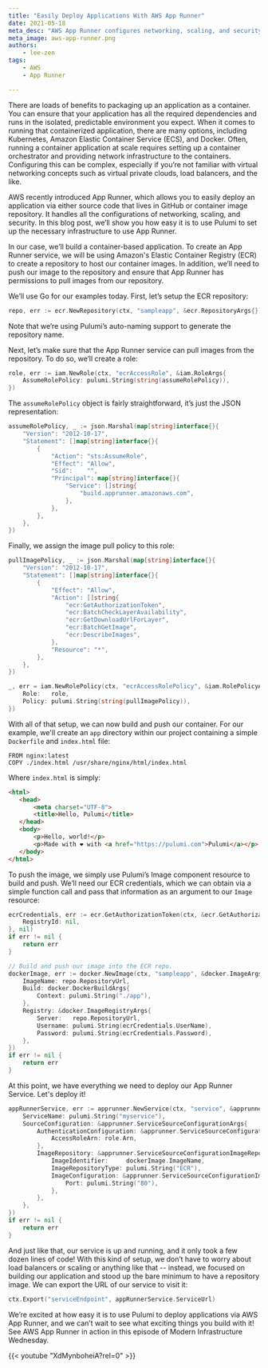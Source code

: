 ```yaml
---
title: "Easily Deploy Applications With AWS App Runner"
date: 2021-05-18
meta_desc: "AWS App Runner configures networking, scaling, and security, letting deploy applications via source code or container."
meta_image: aws-app-runner.png
authors:
    - lee-zen
tags:
    - AWS
    - App Runner

---
```


There are loads of benefits to packaging up an application as a container. You can ensure that your application has all the required dependencies and runs in the isolated, predictable environment you expect. When it comes to running that containerized application, there are many options, including Kubernetes, Amazon Elastic Container Service (ECS), and Docker. Often, running a container application at scale requires setting up a container orchestrator and providing network infrastructure to the containers. Configuring this can be complex, especially if you’re not familiar with virtual networking concepts such as virtual private clouds, load balancers, and the like.

<!--more-->

AWS recently introduced App Runner, which allows you to easily deploy an application via either source code that lives in GitHub or container image repository. It handles all the configurations of networking, scaling, and security. In this blog post, we’ll show you how easy it is to use Pulumi to set up the necessary infrastructure to use App Runner.

In our case, we’ll build a container-based application. To create an App Runner service, we will be using Amazon's Elastic Container Registry (ECR) to create a repository to host our container images. In addition, we’ll need to push our image to the repository and ensure that App Runner has permissions to pull images from our repository.

We’ll use Go for our examples today. First, let’s setup the ECR repository:

```go
repo, err := ecr.NewRepository(ctx, "sampleapp", &ecr.RepositoryArgs{})
```

Note that we’re using Pulumi’s auto-naming support to generate the repository name.

Next, let’s make sure that the App Runner service can pull images from the repository. To do so, we’ll create a role:

```go
role, err := iam.NewRole(ctx, "ecrAccessRole", &iam.RoleArgs{
    AssumeRolePolicy: pulumi.String(string(assumeRolePolicy)),
})
```

The `assumeRolePolicy` object is fairly straightforward, it’s just the JSON representation:

```go
assumeRolePolicy, _ := json.Marshal(map[string]interface{}{
    "Version": "2012-10-17",
    "Statement": []map[string]interface{}{
        {
            "Action": "sts:AssumeRole",
            "Effect": "Allow",
            "Sid":    "",
            "Principal": map[string]interface{}{
                "Service": []string{
                    "build.apprunner.amazonaws.com",
                },
            },
        },
    },
})
```

Finally, we assign the image pull policy to this role:

```go
pullImagePolicy, _ := json.Marshal(map[string]interface{}{
    "Version": "2012-10-17",
    "Statement": []map[string]interface{}{
        {
            "Effect": "Allow",
            "Action": []string{
                "ecr:GetAuthorizationToken",
                "ecr:BatchCheckLayerAvailability",
                "ecr:GetDownloadUrlForLayer",
                "ecr:BatchGetImage",
                "ecr:DescribeImages",
            },
            "Resource": "*",
        },
    },
})

_, err = iam.NewRolePolicy(ctx, "ecrAccessRolePolicy", &iam.RolePolicyArgs{
    Role:   role,
    Policy: pulumi.String(string(pullImagePolicy)),
})
```

With all of that setup, we can now build and push our container. For our example, we'll create an `app` directory
within our project containing a simple `Dockerfile` and `index.html` file:

```docker
FROM nginx:latest
COPY ./index.html /usr/share/nginx/html/index.html
```

Where `index.html` is simply:

```html
<html>
   <head>
       <meta charset="UTF-8">
       <title>Hello, Pulumi</title>
   </head>
   <body>
       <p>Hello, world!</p>
       <p>Made with ❤️ with <a href="https://pulumi.com">Pulumi</a></p>
   </body>
</html>
```

To push the image, we simply use Pulumi’s Image component resource to build and push. We’ll need our ECR credentials, which we can obtain via a simple function call and pass that information as an argument to our `Image` resource:

```go
ecrCredentials, err := ecr.GetAuthorizationToken(ctx, &ecr.GetAuthorizationTokenArgs{
    RegistryId: nil,
}, nil)
if err != nil {
    return err
}

// Build and push our image into the ECR repo.
dockerImage, err := docker.NewImage(ctx, "sampleapp", &docker.ImageArgs{
    ImageName: repo.RepositoryUrl,
    Build: docker.DockerBuildArgs{
        Context: pulumi.String("./app"),
    },
    Registry: &docker.ImageRegistryArgs{
        Server:   repo.RepositoryUrl,
        Username: pulumi.String(ecrCredentials.UserName),
        Password: pulumi.String(ecrCredentials.Password),
    },
})
if err != nil {
    return err
}
```

At this point, we have everything we need to deploy our App Runner Service. Let's deploy it!

```go
appRunnerService, err := apprunner.NewService(ctx, "service", &apprunner.ServiceArgs{
    ServiceName: pulumi.String("myservice"),
    SourceConfiguration: &apprunner.ServiceSourceConfigurationArgs{
        AuthenticationConfiguration: &apprunner.ServiceSourceConfigurationAuthenticationConfigurationArgs{
            AccessRoleArn: role.Arn,
        },
        ImageRepository: &apprunner.ServiceSourceConfigurationImageRepositoryArgs{
            ImageIdentifier:     dockerImage.ImageName,
            ImageRepositoryType: pulumi.String("ECR"),
            ImageConfiguration: &apprunner.ServiceSourceConfigurationImageRepositoryImageConfigurationArgs{
                Port: pulumi.String("80"),
            },
        },
    },
})
if err != nil {
    return err
}
```

And just like that, our service is up and running, and it only took a few dozen lines of code! With this kind of setup, we don’t have to worry about load balancers or scaling or anything like that -- instead, we focused on building our application and stood up the bare minimum to have a repository image. We can export the URL of our service to visit it:

```go
ctx.Export("serviceEndpoint", appRunnerService.ServiceUrl)
```

We’re excited at how easy it is to use Pulumi to deploy applications via AWS App Runner, and we can’t wait to see what exciting things you build with it! See AWS App Runner in action in this episode of Modern Infrastructure Wednesday.

{{< youtube "XdMynboheiA?rel=0" >}}
